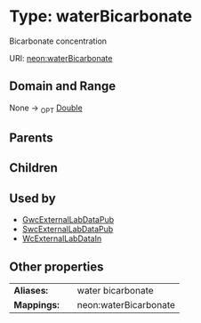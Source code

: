 
# Type: waterBicarbonate


Bicarbonate concentration

URI: [neon:waterBicarbonate](https://data.neonscience.org/waterBicarbonate)


## Domain and Range

None ->  <sub>OPT</sub> [Double](types/Double.md)

## Parents


## Children


## Used by

 * [GwcExternalLabDataPub](GwcExternalLabDataPub.md)
 * [SwcExternalLabDataPub](SwcExternalLabDataPub.md)
 * [WcExternalLabDataIn](WcExternalLabDataIn.md)

## Other properties

|  |  |  |
| --- | --- | --- |
| **Aliases:** | | water bicarbonate |
| **Mappings:** | | neon:waterBicarbonate |

